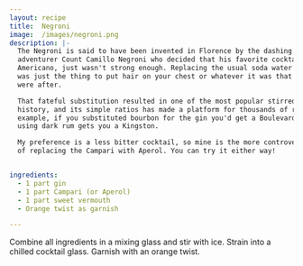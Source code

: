 ```yaml
---
layout: recipe
title:  Negroni
image:  /images/negroni.png
description: |-
  The Negroni is said to have been invented in Florence by the dashing Italian
  adventurer Count Camillo Negroni who decided that his favorite cocktail, the
  Americano, just wasn't strong enough. Replacing the usual soda water with gin
  was just the thing to put hair on your chest or whatever it was that manly men
  were after.

  That fateful substitution resulted in one of the most popular stirred drinks in
  history, and its simple ratios has made a platform for thousands of riffs. For
  example, if you substituted bourbon for the gin you'd get a Boulevardier and
  using dark rum gets you a Kingston.

  My preference is a less bitter cocktail, so mine is the more controversial take
  of replacing the Campari with Aperol. You can try it either way!


ingredients:
  - 1 part gin
  - 1 part Campari (or Aperol)
  - 1 part sweet vermouth
  - Orange twist as garnish

---
```

Combine all ingredients in a mixing glass and stir with ice. Strain into a
chilled cocktail glass. Garnish with an orange twist.
